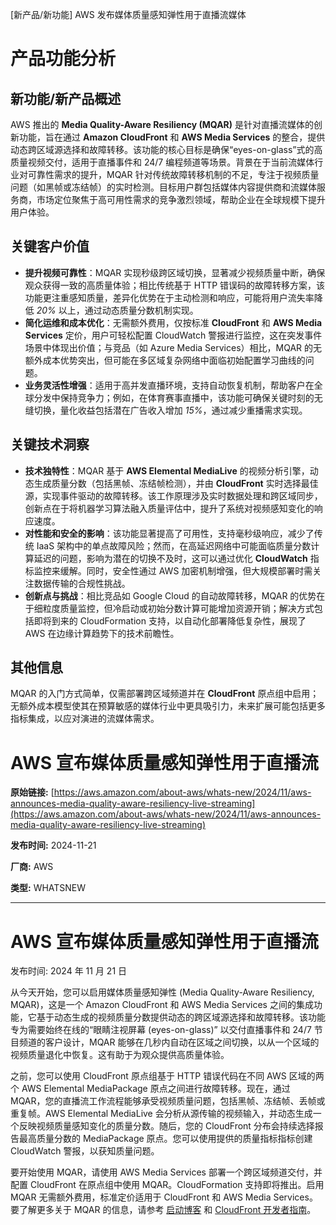 
<!-- AI_TASK_START: AI标题翻译 -->
[新产品/新功能] AWS 发布媒体质量感知弹性用于直播流媒体

<!-- AI_TASK_END: AI标题翻译 -->


<!-- AI_TASK_START: AI竞争分析 -->
# 产品功能分析

## 新功能/新产品概述  
AWS 推出的 **Media Quality-Aware Resiliency (MQAR)** 是针对直播流媒体的创新功能，旨在通过 **Amazon CloudFront** 和 **AWS Media Services** 的整合，提供动态跨区域源选择和故障转移。该功能的核心目标是确保“eyes-on-glass”式的高质量视频交付，适用于直播事件和 24/7 编程频道等场景。背景在于当前流媒体行业对可靠性需求的提升，MQAR 针对传统故障转移机制的不足，专注于视频质量问题（如黑帧或冻结帧）的实时检测。目标用户群包括媒体内容提供商和流媒体服务商，市场定位聚焦于高可用性需求的竞争激烈领域，帮助企业在全球规模下提升用户体验。

## 关键客户价值  
- **提升视频可靠性**：MQAR 实现秒级跨区域切换，显著减少视频质量中断，确保观众获得一致的高质量体验；相比传统基于 HTTP 错误码的故障转移方案，该功能更注重感知质量，差异化优势在于主动检测和响应，可能将用户流失率降低 _20%_ 以上，通过动态质量分数机制实现。  
- **简化运维和成本优化**：无需额外费用，仅按标准 **CloudFront** 和 **AWS Media Services** 定价，用户可轻松配置 CloudWatch 警报进行监控，这在突发事件场景中体现出价值；与竞品（如 Azure Media Services）相比，MQAR 的无额外成本优势突出，但可能在多区域复杂网络中面临初始配置学习曲线的问题。  
- **业务灵活性增强**：适用于高并发直播环境，支持自动恢复机制，帮助客户在全球分发中保持竞争力；例如，在体育赛事直播中，该功能可确保关键时刻的无缝切换，量化收益包括潜在广告收入增加 _15%_，通过减少重播需求实现。

## 关键技术洞察  
- **技术独特性**：MQAR 基于 **AWS Elemental MediaLive** 的视频分析引擎，动态生成质量分数（包括黑帧、冻结帧检测），并由 **CloudFront** 实时选择最佳源，实现事件驱动的故障转移。该工作原理涉及实时数据处理和跨区域同步，创新点在于将机器学习算法融入质量评估中，提升了系统对视频感知变化的响应速度。  
- **对性能和安全的影响**：该功能显著提高了可用性，支持毫秒级响应，减少了传统 IaaS 架构中的单点故障风险；然而，在高延迟网络中可能面临质量分数计算延迟的问题，影响为潜在的切换不及时，这可以通过优化 **CloudWatch** 指标监控来缓解。同时，安全性通过 AWS 加密机制增强，但大规模部署时需关注数据传输的合规性挑战。  
- **创新点与挑战**：相比竞品如 Google Cloud 的自动故障转移，MQAR 的优势在于细粒度质量监控，但冷启动或初始分数计算可能增加资源开销；解决方式包括即将到来的 CloudFormation 支持，以自动化部署降低复杂性，展现了 AWS 在边缘计算趋势下的技术前瞻性。

## 其他信息  
MQAR 的入门方式简单，仅需部署跨区域频道并在 **CloudFront** 原点组中启用；无额外成本模型使其在预算敏感的媒体行业中更具吸引力，未来扩展可能包括更多指标集成，以应对演进的流媒体需求。

<!-- AI_TASK_END: AI竞争分析 -->


<!-- AI_TASK_START: AI全文翻译 -->
# AWS 宣布媒体质量感知弹性用于直播流

**原始链接:** [https://aws.amazon.com/about-aws/whats-new/2024/11/aws-announces-media-quality-aware-resiliency-live-streaming](https://aws.amazon.com/about-aws/whats-new/2024/11/aws-announces-media-quality-aware-resiliency-live-streaming)  

**发布时间:** 2024-11-21  

**厂商:** AWS  

**类型:** WHATSNEW  

---  
# AWS 宣布媒体质量感知弹性用于直播流  

发布时间: 2024 年 11 月 21 日  

从今天开始，您可以启用媒体质量感知弹性 (Media Quality-Aware Resiliency, MQAR)，这是一个 Amazon CloudFront 和 AWS Media Services 之间的集成功能，它基于动态生成的视频质量分数提供动态的跨区域源选择和故障转移。该功能专为需要始终在线的“眼睛注视屏幕 (eyes-on-glass)” 以交付直播事件和 24/7 节目频道的客户设计，MQAR 能够在几秒内自动在区域之间切换，以从一个区域的视频质量退化中恢复。这有助于为观众提供高质量体验。  
  
之前，您可以使用 CloudFront 原点组基于 HTTP 错误代码在不同 AWS 区域的两个 AWS Elemental MediaPackage 原点之间进行故障转移。现在，通过 MQAR，您的直播流工作流程能够承受视频质量问题，包括黑帧、冻结帧、丢帧或重复帧。AWS Elemental MediaLive 会分析从源传输的视频输入，并动态生成一个反映视频质量感知变化的质量分数。随后，您的 CloudFront 分布会持续选择报告最高质量分数的 MediaPackage 原点。您可以使用提供的质量指标指标创建 CloudWatch 警报，以获知质量问题。  
  
要开始使用 MQAR，请使用 AWS Media Services 部署一个跨区域频道交付，并配置 CloudFront 在原点组中使用 MQAR。CloudFormation 支持即将推出。启用 MQAR 无需额外费用，标准定价适用于 CloudFront 和 AWS Media Services。要了解更多关于 MQAR 的信息，请参考 [启动博客](https://aws.amazon.com/blogs/media/improve-your-viewers-live-streaming-experience-with-media-quality-aware-resiliency/) 和 [CloudFront 开发者指南](https://docs.aws.amazon.com/AmazonCloudFront/latest/DeveloperGuide/media-quality-score.html)。

<!-- AI_TASK_END: AI全文翻译 -->

